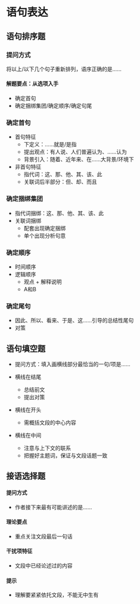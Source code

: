 # 语句表达

## 语句排序题

### 提问方式

将以上/以下几个句子重新排列，语序正确的是……

#### 解题要点：从选项入手

- 确定首句
- 确定捆绑集团/确定顺序/确定句尾

### 确定首句

- 首句特征
  - 下定义：……就是/是指
  - 提出观点：有人说、人们普遍认为、……认为
  - 背景引入：随着、近年来、在……大背景/环境下
- 非首句特征
  - 指代词：这、那、他、其、该、此
  - 关联词后半部分：但、却、而且

### 确定捆绑集团

- 指代词捆绑：这、那、他、其、该、此
- 关联词捆绑
  - 配套出现确定捆绑
  - 单个出现分析句意

### 确定顺序

- 时间顺序
- 逻辑顺序
  - 观点 + 解释说明
  - A和B

### 确定尾句

- 因此、所以、看来、于是、这……引导的总结性尾句
- 对策

## 语句填空题

- 提问方式：填入画横线部分最恰当的一句/项是……

- 横线在结尾
  - 总结前文
  - 提出对策
- 横线在开头
  - 需概括文段的中心内容
- 横线在中间
  - 注意与上下文的联系
  - 把握好主题词，保证与文段话题一致

## 接语选择题

#### 提问方式

- 作者接下来最有可能讲述的是……

#### 理论要点

- 重点关注文段最后一句话

#### 干扰项特征

- 文段中已经论述过的内容

#### 提示

- 理解要紧紧依托文段，不能无中生有
